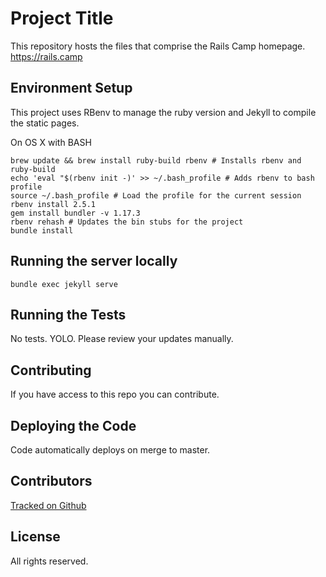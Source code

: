 # Project Title

This repository hosts the files that comprise the Rails Camp homepage.
https://rails.camp

## Environment Setup

This project uses RBenv to manage the ruby version and Jekyll to compile the static pages.

On OS X with BASH
```
brew update && brew install ruby-build rbenv # Installs rbenv and ruby-build
echo 'eval "$(rbenv init -)' >> ~/.bash_profile # Adds rbenv to bash profile
source ~/.bash_profile # Load the profile for the current session
rbenv install 2.5.1
gem install bundler -v 1.17.3
rbenv rehash # Updates the bin stubs for the project
bundle install
```

## Running the server locally

```
bundle exec jekyll serve
```

## Running the Tests

No tests. YOLO. Please review your updates manually.

## Contributing

If you have access to this repo you can contribute.

## Deploying the Code

Code automatically deploys on merge to master.

## Contributors

[Tracked on Github](https://github.com/pat/railscamps.com/graphs/contributors)

## License

All rights reserved.